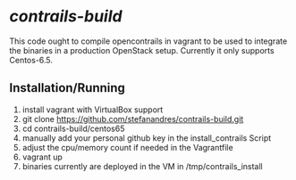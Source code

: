 # _contrails-build_

This code ought to compile opencontrails in vagrant to be used to integrate the binaries in a production OpenStack setup.
Currently it only supports Centos-6.5.

## Installation/Running

1. install vagrant with VirtualBox support
2. git clone https://github.com/stefanandres/contrails-build.git
3. cd contrails-build/centos65
4. manually add your personal github key in the install_contrails Script
5. adjust the cpu/memory count if needed in the Vagrantfile
6. vagrant up
7. binaries currently are deployed in the VM in /tmp/contrails_install
